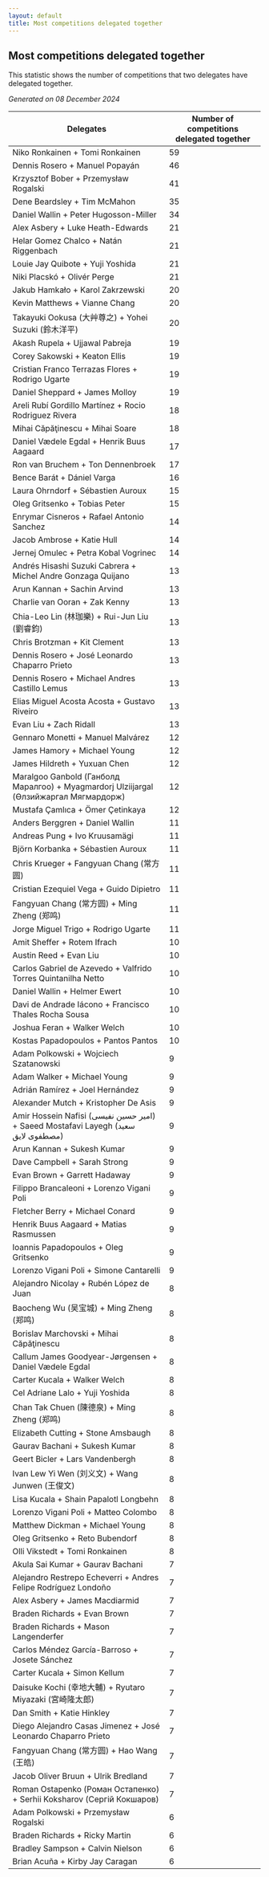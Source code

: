```yaml
---
layout: default
title: Most competitions delegated together
---
```

## Most competitions delegated together
This statistic shows the number of competitions that two delegates have delegated together.

*Generated on 08 December 2024*

| Delegates | Number of competitions delegated together |
| --- | --- |
| Niko Ronkainen + Tomi Ronkainen | 59 |
| Dennis Rosero + Manuel Popayán | 46 |
| Krzysztof Bober + Przemysław Rogalski | 41 |
| Dene Beardsley + Tim McMahon | 35 |
| Daniel Wallin + Peter Hugosson-Miller | 34 |
| Alex Asbery + Luke Heath-Edwards | 21 |
| Helar Gomez Chalco + Natán Riggenbach | 21 |
| Louie Jay Quibote + Yuji Yoshida | 21 |
| Niki Placskó + Olivér Perge | 21 |
| Jakub Hamkało + Karol Zakrzewski | 20 |
| Kevin Matthews + Vianne Chang | 20 |
| Takayuki Ookusa (大艸尊之) + Yohei Suzuki (鈴木洋平) | 20 |
| Akash Rupela + Ujjawal Pabreja | 19 |
| Corey Sakowski + Keaton Ellis | 19 |
| Cristian Franco Terrazas Flores + Rodrigo Ugarte | 19 |
| Daniel Sheppard + James Molloy | 19 |
| Areli Rubí Gordillo Martínez + Rocio Rodriguez Rivera | 18 |
| Mihai Căpăţinescu + Mihai Soare | 18 |
| Daniel Vædele Egdal + Henrik Buus Aagaard | 17 |
| Ron van Bruchem + Ton Dennenbroek | 17 |
| Bence Barát + Dániel Varga | 16 |
| Laura Ohrndorf + Sébastien Auroux | 15 |
| Oleg Gritsenko + Tobias Peter | 15 |
| Enrymar Cisneros + Rafael Antonio Sanchez | 14 |
| Jacob Ambrose + Katie Hull | 14 |
| Jernej Omulec + Petra Kobal Vogrinec | 14 |
| Andrés Hisashi Suzuki Cabrera + Michel Andre Gonzaga Quijano | 13 |
| Arun Kannan + Sachin Arvind | 13 |
| Charlie van Ooran + Zak Kenny | 13 |
| Chia-Leo Lin (林珈樂) + Rui-Jun Liu (劉睿鈞) | 13 |
| Chris Brotzman + Kit Clement | 13 |
| Dennis Rosero + José Leonardo Chaparro Prieto | 13 |
| Dennis Rosero + Michael Andres Castillo Lemus | 13 |
| Elias Miguel Acosta Acosta + Gustavo Riveiro | 13 |
| Evan Liu + Zach Ridall | 13 |
| Gennaro Monetti + Manuel Malvárez | 12 |
| James Hamory + Michael Young | 12 |
| James Hildreth + Yuxuan Chen | 12 |
| Maralgoo Ganbold (Ганболд Маралгоо) + Myagmardorj Ulziijargal (Өлзийжаргал Мягмардорж) | 12 |
| Mustafa Çamlıca + Ömer Çetinkaya | 12 |
| Anders Berggren + Daniel Wallin | 11 |
| Andreas Pung + Ivo Kruusamägi | 11 |
| Björn Korbanka + Sébastien Auroux | 11 |
| Chris Krueger + Fangyuan Chang (常方圆) | 11 |
| Cristian Ezequiel Vega + Guido Dipietro | 11 |
| Fangyuan Chang (常方圆) + Ming Zheng (郑鸣) | 11 |
| Jorge Miguel Trigo + Rodrigo Ugarte | 11 |
| Amit Sheffer + Rotem Ifrach | 10 |
| Austin Reed + Evan Liu | 10 |
| Carlos Gabriel de Azevedo + Valfrido Torres Quintanilha Netto | 10 |
| Daniel Wallin + Helmer Ewert | 10 |
| Davi de Andrade Iácono + Francisco Thales Rocha Sousa | 10 |
| Joshua Feran + Walker Welch | 10 |
| Kostas Papadopoulos + Pantos Pantos | 10 |
| Adam Polkowski + Wojciech Szatanowski | 9 |
| Adam Walker + Michael Young | 9 |
| Adrián Ramírez + Joel Hernández | 9 |
| Alexander Mutch + Kristopher De Asis | 9 |
| Amir Hossein Nafisi (امیر حسین نفیسی) + Saeed Mostafavi Layegh (سعید مصطفوی لایق) | 9 |
| Arun Kannan + Sukesh Kumar | 9 |
| Dave Campbell + Sarah Strong | 9 |
| Evan Brown + Garrett Hadaway | 9 |
| Filippo Brancaleoni + Lorenzo Vigani Poli | 9 |
| Fletcher Berry + Michael Conard | 9 |
| Henrik Buus Aagaard + Matias Rasmussen | 9 |
| Ioannis Papadopoulos + Oleg Gritsenko | 9 |
| Lorenzo Vigani Poli + Simone Cantarelli | 9 |
| Alejandro Nicolay + Rubén López de Juan | 8 |
| Baocheng Wu (吴宝城) + Ming Zheng (郑鸣) | 8 |
| Borislav Marchovski + Mihai Căpăţinescu | 8 |
| Callum James Goodyear-Jørgensen + Daniel Vædele Egdal | 8 |
| Carter Kucala + Walker Welch | 8 |
| Cel Adriane Lalo + Yuji Yoshida | 8 |
| Chan Tak Chuen (陳德泉) + Ming Zheng (郑鸣) | 8 |
| Elizabeth Cutting + Stone Amsbaugh | 8 |
| Gaurav Bachani + Sukesh Kumar | 8 |
| Geert Bicler + Lars Vandenbergh | 8 |
| Ivan Lew Yi Wen (刘义文) + Wang Junwen (王俊文) | 8 |
| Lisa Kucala + Shain Papalotl Longbehn | 8 |
| Lorenzo Vigani Poli + Matteo Colombo | 8 |
| Matthew Dickman + Michael Young | 8 |
| Oleg Gritsenko + Reto Bubendorf | 8 |
| Olli Vikstedt + Tomi Ronkainen | 8 |
| Akula Sai Kumar + Gaurav Bachani | 7 |
| Alejandro Restrepo Echeverri + Andres Felipe Rodríguez Londoño | 7 |
| Alex Asbery + James Macdiarmid | 7 |
| Braden Richards + Evan Brown | 7 |
| Braden Richards + Mason Langenderfer | 7 |
| Carlos Méndez García-Barroso + Josete Sánchez | 7 |
| Carter Kucala + Simon Kellum | 7 |
| Daisuke Kochi (幸地大輔) + Ryutaro Miyazaki (宮崎隆太郎) | 7 |
| Dan Smith + Katie Hinkley | 7 |
| Diego Alejandro Casas Jimenez + José Leonardo Chaparro Prieto | 7 |
| Fangyuan Chang (常方圆) + Hao Wang (王皓) | 7 |
| Jacob Oliver Bruun + Ulrik Bredland | 7 |
| Roman Ostapenko (Роман Остапенко) + Serhii Koksharov (Сергій Кокшаров) | 7 |
| Adam Polkowski + Przemysław Rogalski | 6 |
| Braden Richards + Ricky Martin | 6 |
| Bradley Sampson + Calvin Nielson | 6 |
| Brian Acuña + Kirby Jay Caragan | 6 |
